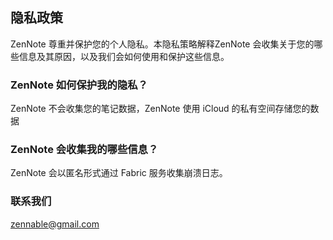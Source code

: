 ## 隐私政策

ZenNote 尊重并保护您的个人隐私。本隐私策略解释ZenNote 会收集关于您的哪些信息及其原因，以及我们会如何使用和保护这些信息。

### ZenNote 如何保护我的隐私？

ZenNote 不会收集您的笔记数据，ZenNote 使用 iCloud 的私有空间存储您的数据

### ZenNote 会收集我的哪些信息？

ZenNote 会以匿名形式通过 Fabric 服务收集崩溃日志。

### 联系我们

[zennable@gmail.com](mailto:zennable@gmail.com)
